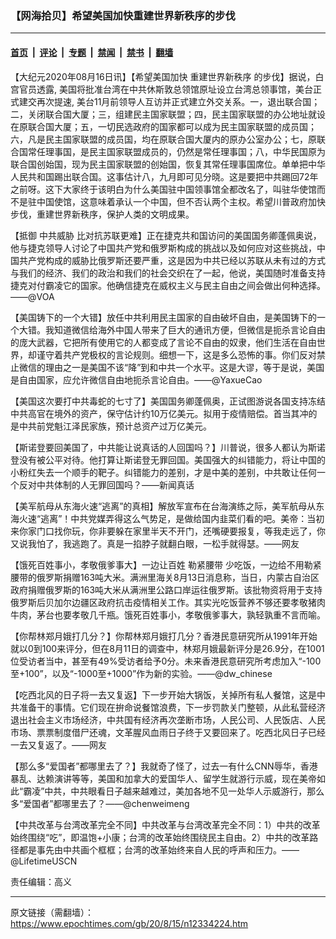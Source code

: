 ### 【网海拾贝】希望美国加快重建世界新秩序的步伐

---

#### [首页](../../../..?n12334224) &nbsp;|&nbsp; [评论](../../../../../epoch-comment?n12334224) &nbsp;|&nbsp; [专题](../../../../../epoch-special?n12334224) &nbsp;|&nbsp; [禁闻](../../../../../epoch-news?n12334224) &nbsp;|&nbsp; [禁书](../../../../../books?n12334224) &nbsp;|&nbsp; [翻墙](https://github.com/gfw-breaker/nogfw/blob/master/README.md?n12334224)


<div class="post_content" id="artbody" itemprop="articleBody">
 <!-- article content begin -->
 <p>
  【大纪元2020年08月16日讯】【希望美国加快
  <ok href="https://www.epochtimes.com/gb/tag/%E9%87%8D%E5%BB%BA%E4%B8%96%E7%95%8C%E6%96%B0%E7%A7%A9%E5%BA%8F.html">
   重建世界新秩序
  </ok>
  的步伐】据说，白宫官员透露, 美国将批准台湾在中共休斯敦总领馆原址设立台湾总领事馆，美台正式建交再次提速, 美台11月前领导人互访并正式建立外交关系。一，退出联合国；二，关闭联合国大厦；三，组建民主国家联盟；四，民主国家联盟的办公地址就设在原联合国大厦；五，一切民选政府的国家都可以成为民主国家联盟的成员国；六，凡是民主国家联盟的成员国，均在原联合国大厦内的原办公室办公；七，原联合国常任理事国，是民主国家联盟成员的，仍然是常任理事国；八，中华民国原为联合国创始国，现为民主国家联盟的创始国，恢复其常任理事国席位。单单把中华人民共和国踢出联合国。这事估计八，九月即可见分晓。这是要把中共踢回72年之前呀。这下大家终于该明白为什么美国驻中国领事馆全都改名了，叫驻华使馆而不是驻中国使馆，这意味着承认一个中国，但不否认两个主权。希望川普政府加快步伐，重建世界新秩序，保护人类的文明成果。
 </p>
 <p>
  【抵御
  <ok href="https://www.epochtimes.com/gb/tag/%E4%B8%AD%E5%85%B1%E5%A8%81%E8%83%81.html">
   中共威胁
  </ok>
  比对抗苏联更难】正在捷克共和国访问的美国国务卿蓬佩奥说，他与捷克领导人讨论了中国共产党和俄罗斯构成的挑战以及如何应对这些挑战，中国共产党构成的威胁比俄罗斯还要严重，这是因为中共已经以苏联从未有过的方式与我们的经济、我们的政治和我们的社会交织在了一起，他说，美国随时准备支持捷克对付霸凌它的国家。他确信捷克在威权主义与民主自由之间会做出何种选择。——@VOA
 </p>
 <p>
  【美国铸下的一个大错】放任中共利用民主国家的自由破坏自由，是美国铸下的一个大错。我知道微信给海外中国人带来了巨大的通讯方便，但微信是扼杀言论自由的庞大武器，它把所有使用它的人都变成了言论不自由的奴隶，他们生活在自由世界，却谨守着共产党极权的言论规则。细想一下，这是多么恐怖的事。你们反对禁止微信的理由之一是美国不该“降”到和中共一个水平。这是大谬，等于是说，美国是自由国家，应允许微信自由地扼杀言论自由。——@YaxueCao
 </p>
 <p>
  【美国这次要打中共毒蛇的七寸了】美国国务卿蓬佩奥，正试图游说各国支持冻结中共高官在境外的资产，保守估计约10万亿美元。拟用于疫情赔偿。首当其冲的是中共前党魁江泽民家族，预计总资产过万亿美元。
 </p>
 <p>
  【斯诺登要回美国了，中共能让说真话的人回国吗？】川普说，很多人都认为斯诺登没有被公平对待。他打算让斯诺登无罪回国。美国强大的纠错能力，将让中国的小粉红失去一个顺手的靶子。纠错能力的差别，才是中美的差别，中共敢让任何一个反对中共体制的人无罪回国吗？——新闻真话
 </p>
 <p>
  【美军航母从东海火速“逃离”的真相】解放军宣布在台海演练之际，美军航母从东海火速“逃离”！中共党媒弄得这么气势足，是做给国内韭菜们看的吧。美帝：当初来你家门口找你玩，你非要躲在家里半天不开门，还嘴硬要报复，等我走远了，你又说我怕了，我逃跑了。真是一掐脖子就翻白眼，一松手就得瑟。——网友
 </p>
 <p>
  【饿死百姓事小，孝敬俄爹事大】一边让百姓
  <ok href="https://www.epochtimes.com/gb/tag/%E5%8B%92%E7%B4%A7%E8%85%B0%E5%B8%A6.html">
   勒紧腰带
  </ok>
  少吃饭，一边给不用勒紧腰带的俄罗斯捐赠163吨大米。满洲里海关8月13日消息称，当日，内蒙古自治区政府捐赠俄罗斯的163吨大米从满洲里公路口岸运往俄罗斯。该批物资将用于支持俄罗斯后贝加尔边疆区政府抗击疫情相关工作。其实光吃饭营养不够还要孝敬猪肉牛肉，茅台也要孝敬几千瓶。饿死百姓事小，孝敬俄爹事大，孰轻孰重不言而喻。
 </p>
 <p>
  【你帮林郑月娥打几分？】你帮林郑月娥打几分？香港民意研究所从1991年开始就以0到100来评分，但在8月11日的调查中，林郑月娥最新评分是26.9分，在1001位受访者当中，甚至有49%受访者给予0分。未来香港民意研究所考虑加入“-100至+100”，以及“-1000至+1000”作为新的实验。——@dw_chinese
 </p>
 <p>
  【吃西北风的日子将一去又复返】下一步开始大锅饭，关掉所有私人餐馆，这是中共准备干的事情。它们现在拚命说餐馆浪费，下一步罚款关门整顿，从此私营经济退出社会主义市场经济，中共国有经济再次垄断市场，人民公司、人民饭店、人民市场、票票制度借尸还魂，文革腥风血雨日子终于又要回来了。吃西北风日子已经一去又复返了。——网友
 </p>
 <p>
  【那么多“爱国者”都哪里去了？】我就奇了怪了，过去一有什么CNN辱华，香港暴乱、达赖演讲等等，美国和加拿大的爱国华人、留学生就游行示威，现在美帝如此“霸凌”中共，中共眼看日子越来越难过，美加各地不见一处华人示威游行，那么多“爱国者”都哪里去了？——@chenweimeng
 </p>
 <p>
  【中共改革与台湾改革完全不同】中共改革与台湾改革完全不同：1）中共的改革始终围绕“吃”，即温饱+小康；台湾的改革始终围绕民主自由。2）中共的改革路径都是事先由中共画个框框；台湾的改革始终来自人民的呼声和压力。——@LifetimeUSCN
 </p>
 <p>
  责任编辑：高义
 </p>
 <!-- article content end -->
 <div id="below_article_ad">
 </div>
</div>


---

原文链接（需翻墙）：https://www.epochtimes.com/gb/20/8/15/n12334224.htm